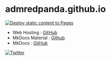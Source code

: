 # admredpanda.github.io

[![Deploy static content to Pages](https://github.com/admredpanda/admredpanda.github.io/actions/workflows/mkdocs-build-sanity-check.yml/badge.svg)](https://github.com/admredpanda/admredpanda.github.io/actions/workflows/mkdocs-build-sanity-check.yml)

- Web Hosting : [GitHub](https://pages.github.com/)
- MkDocs Material : [Github](https://github.com/squidfunk/mkdocs-material)
- MkDocs : [GitHub](https://github.com/mkdocs/mkdocs)

[![Twitter](https://img.shields.io/twitter/url/https/twitter.com/cloudposse.svg?style=social&label=Follow%20%40vlepineadm)](https://twitter.com/vlepineadm)